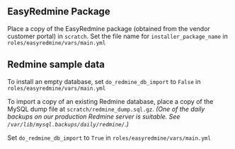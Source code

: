 
## EasyRedmine Package

Place a copy of the EasyRedmine package (obtained from the vendor
customer portal) in `scratch`. Set the file name for
`installer_package_name` in `roles/easyredmine/vars/main.yml`

## Redmine sample data

To install an empty database, set `do_redmine_db_import` to `False` in
`roles/easyredmine/vars/main.yml`

To import a copy of an existing Redmine database, place a copy of the
MySQL dump file at `scratch/redmine_dump.sql.gz`. _(One of the daily
backups on our production Redmine server is suitable. See
`/var/lib/mysql.backups/daily/redmine/`.)_

Set `do_redmine_db_import` to `True` in `roles/easyredmine/vars/main.yml`
